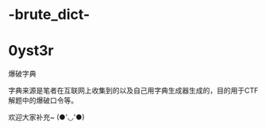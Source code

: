 # -brute_dict-
#  0yst3r


爆破字典

字典来源是笔者在互联网上收集到的以及自己用字典生成器生成的，目的用于CTF解题中的爆破口令等。

欢迎大家补充~  (●'◡'●)


